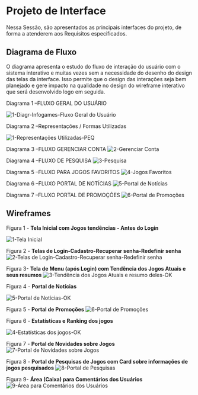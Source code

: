 
# Projeto de Interface


Nessa Sessão, são apresentados as principais interfaces do projeto, de forma a atenderem aos Requisitos especificados.

## Diagrama de Fluxo

O diagrama apresenta o estudo do fluxo de interação do usuário com o sistema interativo e  muitas vezes sem a necessidade do desenho do design das telas da interface. Isso permite que o design das interações seja bem planejado e gere impacto na qualidade no design do wireframe interativo que será desenvolvido logo em seguida.

Diagrama 1 –FLUXO GERAL DO USUÁRIO

![1-Diagr-Infogames-Fluxo Geral do Usuário](https://github.com/ICEI-PUC-Minas-PMV-ADS/pmv-ads-2024-1-e2-proj-int-t6-infogames/assets/145228139/d6b4e49c-b990-4384-987b-48e8e8538762)

Diagrama 2 –Representações / Formas Utilizadas

![1-Representações Utilizadas-PEQ](https://github.com/ICEI-PUC-Minas-PMV-ADS/pmv-ads-2024-1-e2-proj-int-t6-infogames/assets/145228139/7d7e92b4-e762-496c-a36a-403bde5ade08)

Diagrama 3 –FLUXO GERENCIAR CONTA
![2-Gerenciar Conta](https://github.com/ICEI-PUC-Minas-PMV-ADS/pmv-ads-2024-1-e2-proj-int-t6-infogames/assets/145228139/a1b5c6cc-3200-4571-9b04-99d828a050b5)

Diagrama 4 –FLUXO DE PESQUISA
![3-Pesquisa](https://github.com/ICEI-PUC-Minas-PMV-ADS/pmv-ads-2024-1-e2-proj-int-t6-infogames/assets/145228139/a4211e4e-4343-4e8d-8dbe-b34b0963255d)

Diagrama 5 –FLUXO PARA JOGOS FAVORITOS
![4-Jogos Favoritos](https://github.com/ICEI-PUC-Minas-PMV-ADS/pmv-ads-2024-1-e2-proj-int-t6-infogames/assets/145228139/64047484-fc7a-4885-a666-41794e6f08d9)

Diagrama 6 –FLUXO PORTAL DE NOTÍCIAS
![5-Portal de Notícias](https://github.com/ICEI-PUC-Minas-PMV-ADS/pmv-ads-2024-1-e2-proj-int-t6-infogames/assets/145228139/8f99869f-0892-4eb3-8c31-045f55454c64)

Diagrama 7 –FLUXO PORTAL DE PROMOÇÕES
![6-Portal de Promoções](https://github.com/ICEI-PUC-Minas-PMV-ADS/pmv-ads-2024-1-e2-proj-int-t6-infogames/assets/145228139/f85904d3-2afb-40f5-9d06-5e9830326dd5)

## Wireframes

Figura 1 - __Tela Inicial com Jogos tendências - Antes do Login__

![1-Tela Inicial](https://github.com/ICEI-PUC-Minas-PMV-ADS/pmv-ads-2024-1-e2-proj-int-t6-infogames/assets/145228139/22520e8b-f0b4-45f3-a565-473125c9749a)


Figura 2 - __Telas de Login-Cadastro-Recuperar senha-Redefinir senha__
![2-Telas de Login-Cadastro-Recuperar senha-Redefinir senha](https://github.com/ICEI-PUC-Minas-PMV-ADS/pmv-ads-2024-1-e2-proj-int-t6-infogames/assets/145228139/d5b7edcc-3f56-46d5-be3a-5d40ec94afc6)

Figura 3- __Tela de Menu (após Login) com Tendência dos Jogos Atuais e seus resumos__
![3-Tendência dos Jogos Atuais e resumo deles-OK](https://github.com/ICEI-PUC-Minas-PMV-ADS/pmv-ads-2024-1-e2-proj-int-t6-infogames/assets/145228139/3bab6460-d94a-4456-8814-58a2c795267f)

Figura 4 - __Portal de Notícias__

![5-Portal de Notícias-OK](https://github.com/ICEI-PUC-Minas-PMV-ADS/pmv-ads-2024-1-e2-proj-int-t6-infogames/assets/145228139/75a90dbf-b196-4ca2-93b6-b71073cb52b0)

Figura 5 - __Portal de Promoções__
![6-Portal de Promoções](https://github.com/ICEI-PUC-Minas-PMV-ADS/pmv-ads-2024-1-e2-proj-int-t6-infogames/assets/145228139/5c65966c-0954-4948-8b99-7a5cf7945258)

Figura 6 - __Estatísticas e Ranking dos jogos__

![4-Estatísticas dos jogos-OK](https://github.com/ICEI-PUC-Minas-PMV-ADS/pmv-ads-2024-1-e2-proj-int-t6-infogames/assets/145228139/74eff7b3-7dbb-4308-bf83-da52e4fe7e60)

Figura 7 - __Portal de Novidades sobre Jogos__
![7-Portal de Novidades sobre Jogos](https://github.com/ICEI-PUC-Minas-PMV-ADS/pmv-ads-2024-1-e2-proj-int-t6-infogames/assets/145228139/e1c4b015-aad6-42b6-9b1f-f34c13400fad)

Figura 8 - __Portal de Pesquisas de Jogos com Card sobre informações de jogos pesquisados__
![8-Portal de Pesquisas](https://github.com/ICEI-PUC-Minas-PMV-ADS/pmv-ads-2024-1-e2-proj-int-t6-infogames/assets/145228139/0527a733-44d2-4edd-909a-f6487964d1ca)

Figura 9- __Área (Caixa) para Comentários dos Usuários__
![9-Área para Comentários dos Usuários](https://github.com/ICEI-PUC-Minas-PMV-ADS/pmv-ads-2024-1-e2-proj-int-t6-infogames/assets/145228139/0e4010da-7965-4aa9-b962-d68680834357)

